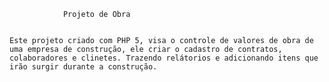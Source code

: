 				Projeto de Obra


    Este projeto criado com PHP 5, visa o controle de valores de obra de uma empresa de construção, ele criar o cadastro de contratos, colaboradores e clinetes. Trazendo relátorios e adicionando itens que irão surgir durante a construção.
